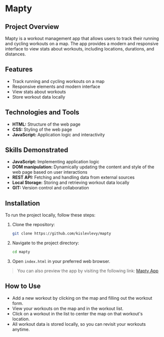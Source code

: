 # Mapty

## Project Overview

Mapty is a workout management app that allows users to track their running and cycling workouts on a map. The app provides a modern and responsive interface to view stats about workouts, including locations, durations, and distances.

## Features

- Track running and cycling workouts on a map
- Responsive elements and modern interface
- View stats about workouts
- Store workout data locally

## Technologies and Tools

- **HTML:** Structure of the web page
- **CSS:** Styling of the web page
- **JavaScript:** Application logic and interactivity

## Skills Demonstrated

- **JavaScript:** Implementing application logic
- **DOM manipulation:** Dynamically updating the content and style of the web page based on user interactions
- **REST API:** Fetching and handling data from external sources
- **Local Storage:** Storing and retrieving workout data locally
- **GIT:** Version control and collaboration

## Installation

To run the project locally, follow these steps:

1. Clone the repository:
   ```bash
   git clone https://github.com/kislevlevy/mapty
   ```
2. Navigate to the project directory:
   ```bash
   cd mapty
   ```
3. Open `index.html` in your preferred web browser.

> You can also preview the app by visiting the following link: [Mapty App](https://kislevlevy.github.io/mapty/)

## How to Use

- Add a new workout by clicking on the map and filling out the workout form.
- View your workouts on the map and in the workout list.
- Click on a workout in the list to center the map on that workout's location.
- All workout data is stored locally, so you can revisit your workouts anytime.

